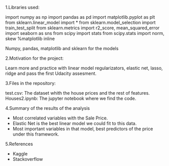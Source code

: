 
1.Libraries used:

  import numpy as np
  import pandas as pd
  import matplotlib.pyplot as plt
  from sklearn.linear_model import *
  from sklearn.model_selection import train_test_split
  from sklearn.metrics import r2_score, mean_squared_error
  import seaborn as sns
  from scipy import stats
  from scipy.stats import norm, skew
  %matplotlib inline
  
  Numpy, pandas, matplotlib and sklearn for the models
  
 2.Motivation for the project:
  
  Learn more and practice with linear model regularizators, elastic net, lasso, ridge and pass the first Udacity assesment.
  
 3.Files in the repository:
 
  test.csv: The dataset whith the house prices and the rest of features.
  Houses2.ipynb: The jupyter notebook where we find the code.
 
 4.Summary of the results of the analysis
  - Most correlated variables with the Sale Price.
  - Elastic Net is the best linear model we could fit to this data.
  - Most important variables in that model, best predictors of the price under this framework.
 
 5.References
  - Kaggle
  - Stackoverflow
  
